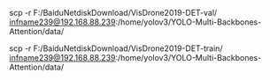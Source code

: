 scp -r F:/BaiduNetdiskDownload/VisDrone2019-DET-val/ infname239@192.168.88.239:/home/yolov3/YOLO-Multi-Backbones-Attention/data/

scp -r F:/BaiduNetdiskDownload/VisDrone2019-DET-train/ infname239@192.168.88.239:/home/yolov3/YOLO-Multi-Backbones-Attention/data/